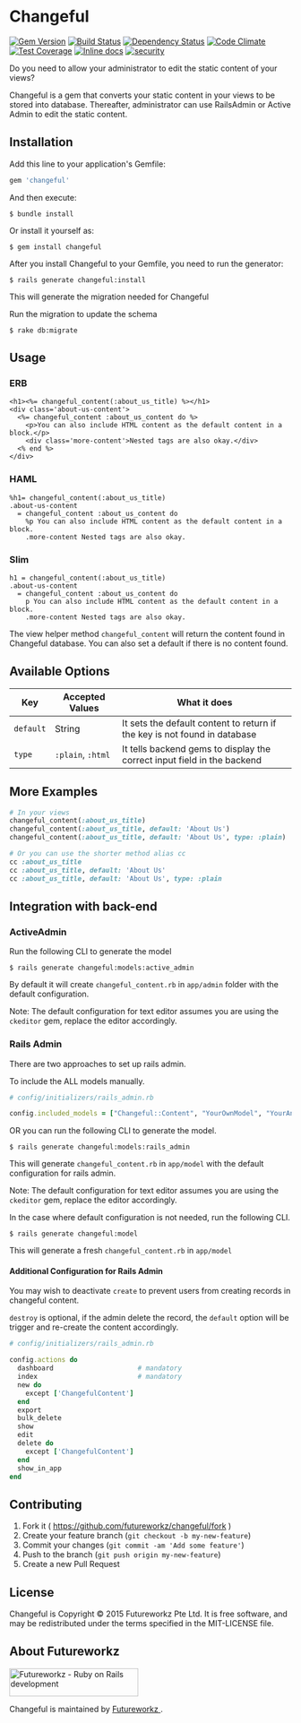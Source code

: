 # Changeful
[![Gem Version](https://badge.fury.io/rb/changeful.svg)](http://badge.fury.io/rb/changeful)
[![Build Status](https://travis-ci.org/futureworkz/changeful.svg?branch=master)](https://travis-ci.org/futureworkz/changeful)
[![Dependency Status](https://gemnasium.com/futureworkz/changeful.svg)](https://gemnasium.com/futureworkz/changeful)
[![Code Climate](https://codeclimate.com/github/futureworkz/changeful/badges/gpa.svg)](https://codeclimate.com/github/futureworkz/changeful)
[![Test Coverage](https://codeclimate.com/github/futureworkz/changeful/badges/coverage.svg)](https://codeclimate.com/github/futureworkz/changeful/coverage)
[![Inline docs](http://inch-ci.org/github/futureworkz/changeful.svg)](http://inch-ci.org/github/futureworkz/changeful)
[![security](https://hakiri.io/github/futureworkz/changeful/master.svg)](https://hakiri.io/github/futureworkz/changeful/master)

Do you need to allow your administrator to edit the static content of your views?

Changeful is a gem that converts your static content in your views to be stored into database. Thereafter, administrator can use RailsAdmin or Active Admin to edit the static content.

## Installation

Add this line to your application's Gemfile:

```ruby
gem 'changeful'
```

And then execute:

```
$ bundle install
```

Or install it yourself as:

```
$ gem install changeful
```

After you install Changeful to your Gemfile, you need to run the generator:

```
$ rails generate changeful:install
```

This will generate the migration needed for Changeful

Run the migration to update the schema

```
$ rake db:migrate
```

## Usage

### ERB
```erb
<h1><%= changeful_content(:about_us_title) %></h1>
<div class='about-us-content'>
  <%= changeful_content :about_us_content do %>
    <p>You can also include HTML content as the default content in a block.</p>
    <div class='more-content'>Nested tags are also okay.</div>
  <% end %>
</div>
```

### HAML
```haml
%h1= changeful_content(:about_us_title)
.about-us-content
  = changeful_content :about_us_content do
    %p You can also include HTML content as the default content in a block.
    .more-content Nested tags are also okay.
```

### Slim
```slim
h1 = changeful_content(:about_us_title)
.about-us-content
  = changeful_content :about_us_content do
    p You can also include HTML content as the default content in a block.
    .more-content Nested tags are also okay.
```

The view helper method `changeful_content` will return the content found in Changeful database. You can also set a default if there is no content found.

## Available Options

Key | Accepted Values | What it does
---|---|--- 
`default` | String | It sets the default content to return if the key is not found in database
`type` | `:plain`, `:html` | It tells backend gems to display the correct input field in the backend

## More Examples

```ruby
# In your views
changeful_content(:about_us_title)
changeful_content(:about_us_title, default: 'About Us')
changeful_content(:about_us_title, default: 'About Us', type: :plain) 

# Or you can use the shorter method alias cc
cc :about_us_title
cc :about_us_title, default: 'About Us'
cc :about_us_title, default: 'About Us', type: :plain
```

## Integration with back-end

### ActiveAdmin
Run the following CLI to generate the model

```
$ rails generate changeful:models:active_admin
``` 

By default it will create `changeful_content.rb` in `app/admin` folder with the default configuration.

Note: The default configuration for text editor assumes you are using the `ckeditor` gem, replace the editor accordingly.


### Rails Admin
There are two approaches to set up rails admin.

To include the ALL models manually.

```ruby
# config/initializers/rails_admin.rb

config.included_models = ["Changeful::Content", "YourOwnModel", "YourAnotherModel" ]
```

OR you can run the following CLI to generate the model.

```
$ rails generate changeful:models:rails_admin
```

This will generate `changeful_content.rb` in `app/model` with the default configuration for rails admin.

Note: The default configuration for text editor assumes you are using the `ckeditor` gem, replace the editor accordingly.

In the case where default configuration is not needed, run the following CLI.

```
$ rails generate changeful:model
```

This will generate a fresh `changeful_content.rb` in `app/model`

#### Additional Configuration for Rails Admin
You may wish to deactivate `create` to prevent users from creating records in changeful content.

`destroy` is optional, if the admin delete the record, the `default` option will be trigger and re-create the content accordingly.

```ruby
# config/initializers/rails_admin.rb

config.actions do
  dashboard                     # mandatory
  index                         # mandatory
  new do
    except ['ChangefulContent']
  end
  export
  bulk_delete
  show
  edit
  delete do
    except ['ChangefulContent']
  end
  show_in_app
end
```

## Contributing

1. Fork it ( https://github.com/futureworkz/changeful/fork   )
2. Create your feature branch (`git checkout -b my-new-feature`)
3. Commit your changes (`git commit -am 'Add some feature'`)
4. Push to the branch (`git push origin my-new-feature`)
5. Create a new Pull Request

## License
Changeful is Copyright © 2015 Futureworkz Pte Ltd. It is free software, and may be redistributed under the terms specified in the MIT-LICENSE file.

## About Futureworkz
<a href='http://www.futureworkz.com' title='Futureworkz - Ruby on Rails development' target='_blank'><img src='https://s3-ap-southeast-1.amazonaws.com/futureworkz/3rd-party/logo.png' alt='Futureworkz - Ruby on Rails development' width=230 height=50/></a>

Changeful is maintained by <a href='http://www.futureworkz.com' title='Futureworkz - Ruby on Rails development' target='_blank'> Futureworkz </a>.
